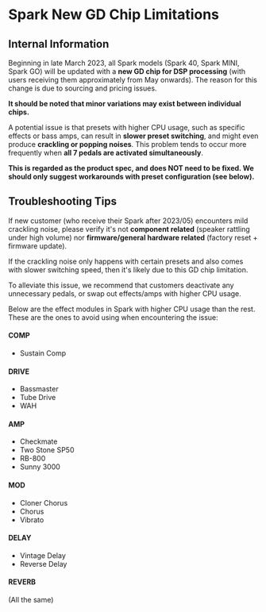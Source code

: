 # Spark New GD Chip Limitations
## Internal Information

Beginning in late March 2023, all Spark models (Spark 40, Spark MINI, Spark GO) will be updated with a **new GD chip for DSP processing** (with users receiving them approximately from May onwards). The reason for this change is due to sourcing and pricing issues. 

**It should be noted that minor variations may exist between individual chips.**

A potential issue is that presets with higher CPU usage, such as specific effects or bass amps, can result in **slower preset switching**, and might even produce **crackling or popping noises**. This problem tends to occur more frequently when **all 7 pedals are activated simultaneously**.

**This is regarded as the product spec, and does NOT need to be fixed. We should only suggest workarounds with preset configuration (see below).**

## Troubleshooting Tips
If new customer (who receive their Spark after 2023/05) encounters mild crackling noise, please verify it's not **component related** (speaker rattling under high volume) nor **firmware/general hardware related** (factory reset + firmware update). 

If the crackling noise only happens with certain presets and also comes with slower switching speed, then it's likely due to this GD chip limitation. 

To alleviate this issue, we recommend that customers deactivate any unnecessary pedals, or swap out effects/amps with higher CPU usage. 

Below are the effect modules in Spark with higher CPU usage than the rest. These are the ones to avoid using when encountering the issue:

#### COMP
- Sustain Comp

#### DRIVE
- Bassmaster
- Tube Drive
- WAH

#### AMP
- Checkmate
- Two Stone SP50
- RB-800
- Sunny 3000

#### MOD
- Cloner Chorus
- Chorus
- Vibrato

#### DELAY
- Vintage Delay
- Reverse Delay

#### REVERB
(All the same)